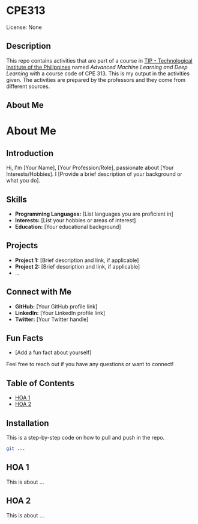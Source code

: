 # CPE313 

License: None

## Description

This repo contains activities that are part of a course in [TIP - Technological Institute of the Philippines](https://www.tip.edu.ph/) named *Advanced Machine Learning and Deep Learning* with a course code of CPE 313. This is my output in the activities given. The activities are prepared by the professors and they come from different sources.

## About Me
# About Me

## Introduction

Hi, I'm [Your Name], [Your Profession/Role], passionate about [Your Interests/Hobbies]. I [Provide a brief description of your background or what you do].

## Skills

- **Programming Languages:** [List languages you are proficient in]
- **Interests:** [List your hobbies or areas of interest]
- **Education:** [Your educational background]

## Projects

- **Project 1:** [Brief description and link, if applicable]
- **Project 2:** [Brief description and link, if applicable]
- ...

## Connect with Me

- **GitHub:** [Your GitHub profile link]
- **LinkedIn:** [Your LinkedIn profile link]
- **Twitter:** [Your Twitter handle]

## Fun Facts

- [Add a fun fact about yourself]

Feel free to reach out if you have any questions or want to connect!


## Table of Contents

- [HOA 1](#HOA-1)
- [HOA 2](#HOA-2)



## Installation

This is a step-by-step code on how to pull and push in the repo.

```bash
git ...

```


## HOA 1
This is about ...

## HOA 2
This is about ...


